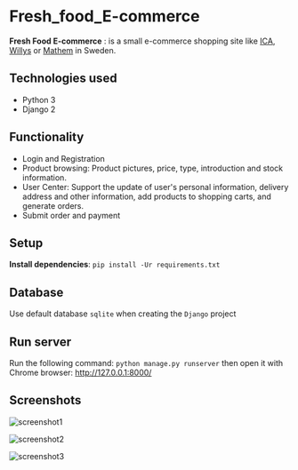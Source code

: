 # Fresh_food_E-commerce
**Fresh Food E-commerce** : is a small e-commerce shopping site like [ICA](https://handla.ica.se), [Willys](https://www.willys.se) or [Mathem](https://www.mathem.se) in Sweden. 

## Technologies used 
 - Python 3
 - Django 2 

## Functionality
- Login and Registration
- Product browsing: Product pictures, price, type, introduction and stock information.
- User Center: Support the update of user's personal information, delivery address and other information, add products to shopping carts, and generate orders.
- Submit order and payment

## Setup
**Install dependencies**: `pip install -Ur requirements.txt`

## Database
Use default database `sqlite` when creating the `Django` project

## Run server

Run the following command: 
`python manage.py runserver` then open it with Chrome browser: http://127.0.0.1:8000/ 

## Screenshots

![screenshot1](screenshot/screenshot1.png)

![screenshot2](screenshot/screenshot2.png)

![screenshot3](screenshot/screenshot3.png)
